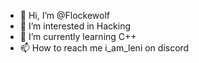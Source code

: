 - 👋 Hi, I’m @Flockewolf
- 👀 I’m interested in Hacking
- 🌱 I’m currently learning C++
- 📫 How to reach me i_am_leni on discord

<!---
Flockewolf/Flockewolf is a ✨ special ✨ repository because its `README.md` (this file) appears on your GitHub profile.
You can click the Preview link to take a look at your changes.
--->
